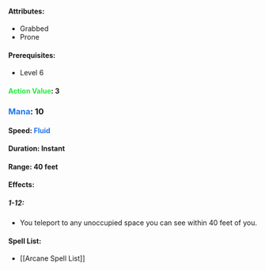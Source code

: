 #### Attributes:
- Grabbed
- Prone
#### Prerequisites:
- Level 6
#### <span style="font-weight:bold;color:rgb(33, 235, 60)">Action Value</span>: 3
### <span style="font-weight:bold;color:rgb(33, 117, 235)">Mana</span>: 10
#### Speed: <span style="font-weight:bold; color:rgb(33, 117, 235)">Fluid</span>
#### Duration: Instant
#### Range: 40 feet
#### Effects:
##### 1-12: 
- You teleport to any unoccupied space you can see within 40 feet of you.
#### Spell List: 
- [[Arcane Spell List]]